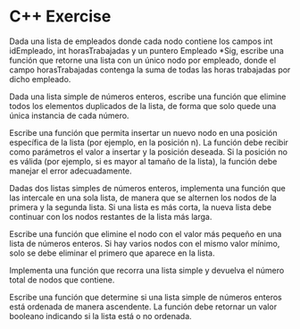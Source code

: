 # C++ Exercise

Dada una lista de empleados donde cada nodo contiene los campos int idEmpleado, int horasTrabajadas y un puntero Empleado *Sig, escribe una función que retorne una lista con un único nodo por empleado, donde el campo horasTrabajadas contenga la suma de todas las horas trabajadas por dicho empleado.

Dada una lista simple de números enteros, escribe una función que elimine todos los elementos duplicados de la lista, de forma que solo quede una única instancia de cada número.

Escribe una función que permita insertar un nuevo nodo en una posición específica de la lista (por ejemplo, en la posición n). La función debe recibir como parámetros el valor a insertar y la posición deseada. Si la posición no es válida (por ejemplo, si es mayor al tamaño de la lista), la función debe manejar el error adecuadamente.

Dadas dos listas simples de números enteros, implementa una función que las intercale en una sola lista, de manera que se alternen los nodos de la primera y la segunda lista. Si una lista es más corta, la nueva lista debe continuar con los nodos restantes de la lista más larga.

Escribe una función que elimine el nodo con el valor más pequeño en una lista de números enteros. Si hay varios nodos con el mismo valor mínimo, solo se debe eliminar el primero que aparece en la lista.

Implementa una función que recorra una lista simple y devuelva el número total de nodos que contiene.

Escribe una función que determine si una lista simple de números enteros está ordenada de manera ascendente. La función debe retornar un valor booleano indicando si la lista está o no ordenada.

